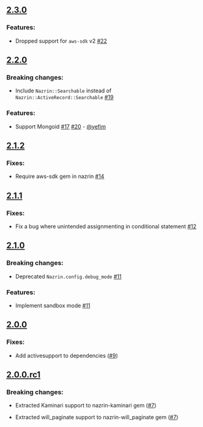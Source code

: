 ## [2.3.0](https://github.com/tsuwatch/nazrin/compare/v2.2.0...v2.3.0)

### Features:

* Dropped support for `aws-sdk` v2 [#22](https://github.com/tsuwatch/nazrin/pull/22)

## [2.2.0](https://github.com/tsuwatch/nazrin/compare/v2.1.2...v2.2.0)

### Breaking changes:

* Include `Nazrin::Searchable` instead of `Nazrin::ActiveRecord::Searchable` [#19](https://github.com/tsuwatch/nazrin/pull/19)

### Features:

* Support Mongoid [#17](https://github.com/tsuwatch/nazrin/pull/17) [#20](https://github.com/tsuwatch/nazrin/pull/20) - [@yefim](https://github.com/yefim)

## [2.1.2](https://github.com/tsuwatch/nazrin/compare/v2.1.1...v2.1.2)

### Fixes:

* Require aws-sdk gem in nazrin [#14](https://github.com/tsuwatch/nazrin/pull/14)

## [2.1.1](https://github.com/tsuwatch/nazrin/compare/v2.1.0...v2.1.1)

### Fixes:

* Fix a bug where unintended assignmenting in conditional statement [#12](https://github.com/tsuwatch/nazrin/pull/12)

## [2.1.0](https://github.com/tsuwatch/nazrin/compare/v2.0.0...v2.1.0)

### Breaking changes:

* Deprecated `Nazrin.config.debug_mode` [#11](https://github.com/tsuwatch/nazrin/pull/11)

### Features:

* Implement sandbox mode [#11](https://github.com/tsuwatch/nazrin/pull/11)

## [2.0.0](https://github.com/tsuwatch/nazrin/compare/v2.0.0.rc1...v2.0.0)

### Fixes:

* Add activesupport to dependencies ([#9](https://github.com/tsuwatch/nazrin/pull/9))

## [2.0.0.rc1](https://github.com/tsuwatch/nazrin/compare/v1.0.1...v2.0.0.rc1)

### Breaking changes:

* Extracted Kaminari support to nazrin-kaminari gem ([#7](https://github.com/tsuwatch/nazrin/pull/7))

* Extracted will_paginate support to nazrin-will_paginate gem ([#7](https://github.com/tsuwatch/nazrin/pull/7))
